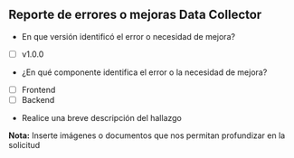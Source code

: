   ## Reporte de errores o mejoras Data Collector

* En que versión identificó el error o necesidad de mejora?

- [ ] v1.0.0

* ¿En qué componente identifica el error o la necesidad de mejora?

- [ ] Frontend
- [ ] Backend

* Realice una breve descripción del hallazgo



**Nota:** Inserte imágenes o documentos que nos permitan profundizar en la solicitud
